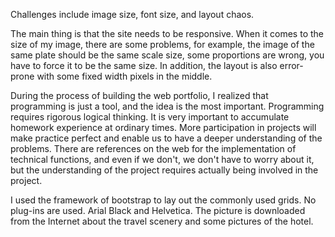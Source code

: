 Challenges include image size, font size, and layout chaos.

The main thing is that the site needs to be responsive. When it comes to the size of my image, there are some problems, for example, the image of the same plate should be the same scale size, some proportions are wrong, you have to force it to be the same size. In addition, the layout is also error-prone with some fixed width pixels in the middle.

During the process of building the web portfolio, I realized that programming is just a tool, and the idea is the most important. Programming requires rigorous logical thinking. It is very important to accumulate homework experience at ordinary times. More participation in projects will make practice perfect and enable us to have a deeper understanding of the problems. There are references on the web for the implementation of technical functions, and even if we don't, we don't have to worry about it, but the understanding of the project requires actually being involved in the project.

I used the framework of bootstrap to lay out the commonly used grids.
No plug-ins are used.
Arial Black and Helvetica.
The picture is downloaded from the Internet about the travel scenery and some pictures of the hotel.